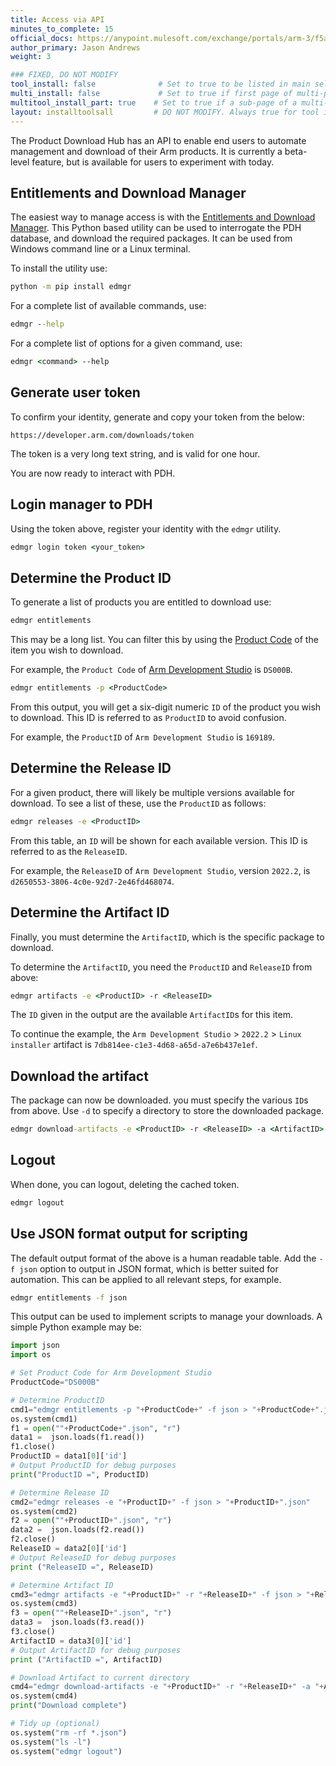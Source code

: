 ```yaml
---
title: Access via API
minutes_to_complete: 15
official_docs: https://anypoint.mulesoft.com/exchange/portals/arm-3/f5af04c7-2f93-4d1e-8355-a60625973e1f/product-entitlement-customer-experience-api/
author_primary: Jason Andrews
weight: 3    

### FIXED, DO NOT MODIFY
tool_install: false              # Set to true to be listed in main selection page, else false
multi_install: false             # Set to true if first page of multi-page article, else false
multitool_install_part: true    # Set to true if a sub-page of a multi-page article, else false
layout: installtoolsall         # DO NOT MODIFY. Always true for tool install articles
---
```

The Product Download Hub has an API to enable end users to automate management and download of their Arm products. It is currently a beta-level feature, but is available for users to experiment with today.

## Entitlements and Download Manager

The easiest way to manage access is with the [Entitlements and Download Manager](https://pypi.org/project/edmgr/). This Python based utility can be used to interrogate the PDH database, and download the required packages. It can be used from Windows command line or a Linux terminal.

To install the utility use:
```cmd
python -m pip install edmgr
```
For a complete list of available commands, use:
```cmd
edmgr --help
```
For a complete list of options for a given command, use:
```cmd
edmgr <command> --help
```

## Generate user token

To confirm your identity, generate and copy your token from the below:
```url
https://developer.arm.com/downloads/token
```
The token is a very long text string, and is valid for one hour.

You are now ready to interact with PDH.

## Login manager to PDH

Using the token above, register your identity with the `edmgr` utility.
```cmd
edmgr login token <your_token>
```

## Determine the Product ID

To generate a list of products you are entitled to download use:
```cmd
edmgr entitlements
```
This may be a long list. You can filter this by using the [Product Code](https://developer.arm.com/downloads/product-code-mappings) of the item you wish to download.

For example, the `Product Code` of [Arm Development Studio](https://developer.arm.com/Tools%20and%20Software/Arm%20Development%20Studio) is `DS000B`.

```cmd
edmgr entitlements -p <ProductCode>
```

From this output, you will get a six-digit numeric `ID` of the product you wish to download. This ID is referred to as `ProductID` to avoid confusion.

For example, the `ProductID` of `Arm Development Studio` is `169189`.

## Determine the Release ID

For a given product, there will likely be multiple versions available for download. To see a list of these, use the `ProductID` as follows:
```cmd
edmgr releases -e <ProductID>
```
From this table, an `ID` will be shown for each available version. This ID is referred to as the `ReleaseID`.

For example, the `ReleaseID` of `Arm Development Studio`, version `2022.2`, is `d2650553-3806-4c0e-92d7-2e46fd468074`.

## Determine the Artifact ID

Finally, you must determine the `ArtifactID`, which is the specific package to download.

To determine the `ArtifactID`, you need the `ProductID` and `ReleaseID` from above:
```cmd
edmgr artifacts -e <ProductID> -r <ReleaseID>
```
The `ID` given in the output are the available `ArtifactID`s for this item.

To continue the example, the `Arm Development Studio` > `2022.2` > `Linux installer` artifact is `7db814ee-c1e3-4d68-a65d-a7e6b437e1ef`.

## Download the artifact

The package can now be downloaded. you must specify the various `ID`s from above. Use `-d` to specify a directory to store the downloaded package.
```cmd
edmgr download-artifacts -e <ProductID> -r <ReleaseID> -a <ArtifactID> -d <directory>
```
## Logout

When done, you can logout, deleting the cached token.
```cmd
edmgr logout
```

## Use JSON format output for scripting

The default output format of the above is a human readable table. Add the `-f json` option to output in JSON format, which is better suited for automation. This can be applied to all relevant steps, for example.
```cmd
edmgr entitlements -f json
```
This output can be used to implement scripts to manage your downloads. A simple Python example may be:

```python
import json
import os

# Set Product Code for Arm Development Studio
ProductCode="DS000B"

# Determine ProductID
cmd1="edmgr entitlements -p "+ProductCode+" -f json > "+ProductCode+".json"
os.system(cmd1)
f1 = open(""+ProductCode+".json", "r")
data1 =  json.loads(f1.read())
f1.close()
ProductID = data1[0]['id']
# Output ProductID for debug purposes
print("ProductID =", ProductID)

# Determine Release ID
cmd2="edmgr releases -e "+ProductID+" -f json > "+ProductID+".json"
os.system(cmd2)
f2 = open(""+ProductID+".json", "r")
data2 =  json.loads(f2.read())
f2.close()
ReleaseID = data2[0]['id']
# Output ReleaseID for debug purposes
print ("ReleaseID =", ReleaseID)

# Determine Artifact ID
cmd3="edmgr artifacts -e "+ProductID+" -r "+ReleaseID+" -f json > "+ReleaseID+".json"
os.system(cmd3)
f3 = open(""+ReleaseID+".json", "r")
data3 =  json.loads(f3.read())
f3.close()
ArtifactID = data3[0]['id']
# Output ArtifactID for debug purposes
print ("ArtifactID =", ArtifactID)

# Download Artifact to current directory
cmd4="edmgr download-artifacts -e "+ProductID+" -r "+ReleaseID+" -a "+ArtifactID+" -d ."
os.system(cmd4)
print("Download complete")

# Tidy up (optional)
os.system("rm -rf *.json")
os.system("ls -l")
os.system("edmgr logout")
```
